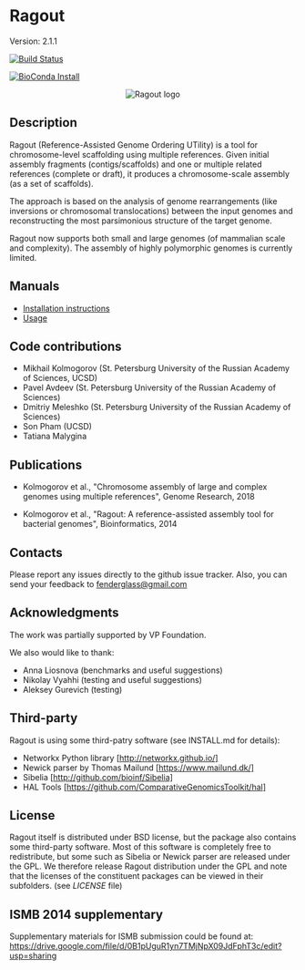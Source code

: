 Ragout
======

Version: 2.1.1


[![Build Status](https://travis-ci.org/fenderglass/Ragout.svg?branch=master)](https://travis-ci.org/fenderglass/Ragout)

[![BioConda Install](https://img.shields.io/conda/dn/bioconda/ragout.svg?style=flag&label=BioConda%20install)](https://anaconda.org/bioconda/ragout)

<p align="center">
  <img src="http://fenderglass.github.io/Ragout/images/ragout.png" alt="Ragout logo"/>
</p>

Description
-----------
Ragout (Reference-Assisted Genome Ordering UTility)
is a tool for chromosome-level scaffolding using multiple references. 
Given initial assembly fragments (contigs/scaffolds) and one or multiple 
related references (complete or draft), it produces a chromosome-scale assembly
(as a set of scaffolds).

The approach is based on the analysis of genome rearrangements
(like inversions or chromosomal translocations) between the input genomes
and reconstructing the most parsimonious structure of the target genome.

Ragout now supports both small and large genomes (of mammalian scale and complexity).
The assembly of highly polymorphic genomes is currently limited.


Manuals
-------

- [Installation instructions](docs/INSTALL.md)
- [Usage](docs/USAGE.md)


Code contributions
------------------
* Mikhail Kolmogorov (St. Petersburg University of the Russian Academy of Sciences, UCSD)
* Pavel Avdeev (St. Petersburg University of the Russian Academy of Sciences)
* Dmitriy Meleshko (St. Petersburg University of the Russian Academy of Sciences)
* Son Pham (UCSD)
* Tatiana Malygina


Publications
------------
* Kolmogorov et al., "Chromosome assembly of large and complex genomes using multiple references",
Genome Research, 2018

* Kolmogorov et al., "Ragout: A reference-assisted assembly tool for bacterial genomes",
Bioinformatics, 2014


Contacts
--------
Please report any issues directly to the github issue tracker.
Also, you can send your feedback to fenderglass@gmail.com


Acknowledgments
---------------
The work was partially supported by VP Foundation.

We also would like to thank:
* Anna Liosnova (benchmarks and useful suggestions)
* Nikolay Vyahhi (testing and useful suggestions)
* Aleksey Gurevich (testing)


Third-party
-----------
Ragout is using some third-patry software (see INSTALL.md for details):

* Networkx Python library [http://networkx.github.io/]
* Newick parser by Thomas Mailund [https://www.mailund.dk/]
* Sibelia [http://github.com/bioinf/Sibelia]
* HAL Tools [https://github.com/ComparativeGenomicsToolkit/hal]


License
-------
Ragout itself is distributed under BSD license, but the package also contains
some third-party software. Most of this software is completely free to redistribute,
but some such as Sibelia or Newick parser are released under the GPL. We therefore release
Ragout distribution under the GPL and note that the licenses of the constituent
packages can be viewed in their subfolders. (see *LICENSE* file)


ISMB 2014 supplementary
-----------------------

Supplementary materials for ISMB submission could be found at:
https://drive.google.com/file/d/0B1pUguR1yn7TMjNpX09JdFphT3c/edit?usp=sharing
